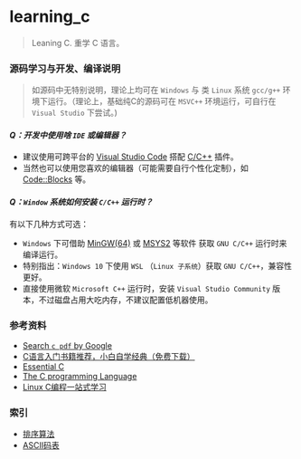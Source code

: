 # learning_c

>   Leaning C. 重学 C 语言。

### 源码学习与开发、编译说明

>   如源码中无特别说明，理论上均可在 `Windows` 与 类 `Linux` 系统 `gcc/g++` 环境下运行。（理论上，基础纯C的源码可在 `MSVC++` 环境运行，可自行在 `Visual Studio` 下尝试。)

#### *Q：开发中使用啥 `IDE` 或编辑器？*

- 建议使用可跨平台的 [Visual Studio Code](https://code.visualstudio.com/docs/languages/cpp) 搭配 [C/C++](https://marketplace.visualstudio.com/items?itemName=ms-vscode.cpptools) 插件。
- 当然也可以使用您喜欢的编辑器（可能需要自行个性化定制），如 [Code::Blocks](http://www.codeblocks.org/) 等。

#### *Q：`Window` 系统如何安装 `C/C++` 运行时？*

有以下几种方式可选：

- `Windows` 下可借助 [MinGW(64)](https://sourceforge.net/projects/mingw-w64/) 或 [MSYS2](https://www.msys2.org/) 等软件 获取 `GNU C/C++` 运行时来编译运行。 
- 特别指出：`Windows 10` 下使用 `WSL` （`Linux 子系统`）获取 `GNU C/C++`，兼容性更好。
- 直接使用微软 `Microsoft C++` 运行时，安装 `Visual Studio Community` 版本，不过磁盘占用大吃内存，不建议配置低机器使用。


### 参考资料

- [Search `c pdf` by Google](https://www.google.com/search?q=c+pdf)
- [C语言入门书籍推荐，小白自学经典（免费下载）](http://c.biancheng.net/view/1674.html)
- [Essential C](http://cslibrary.stanford.edu/101/EssentialC.pdf)
- [The C programming Language](https://hikage.freeshell.org/books/theCprogrammingLanguage.pdf)
- [Linux C编程一站式学习](http://akaedu.github.io/book/index.html)

### 索引

- [排序算法](algo/sort/)
- [ASCII码表](sample/ascii)

